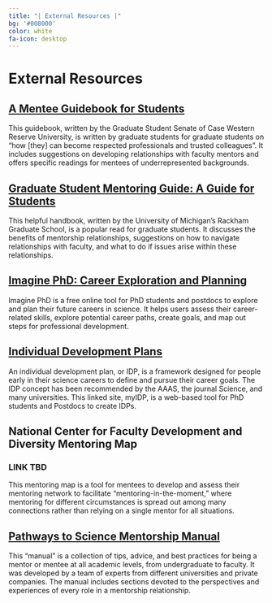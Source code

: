```yaml
---
title: "| External Resources |"
bg: '#008000'
color: white
fa-icon: desktop
---
```


# External Resources

## [A Mentee Guidebook for Students](https://genetics.cwru.edu/files/Mentee_Students_Guidebook.pdf)

This guidebook, written by the Graduate Student Senate of Case Western Reserve University, is written by graduate students for graduate students on “how [they] can become respected professionals and trusted colleagues”. It includes suggestions on developing relationships with faculty mentors and offers specific readings for mentees of underrepresented backgrounds.

## [Graduate Student Mentoring Guide: A Guide for Students](https://rackham.umich.edu/downloads/student-mentoring-handbook.pdf)

This helpful handbook, written by the University of Michigan’s Rackham Graduate School, is a popular read for graduate students. It discusses the benefits of mentorship relationships, suggestions on how to navigate relationships with faculty, and what to do if issues arise within these relationships.

## [Imagine PhD: Career Exploration and Planning](https://www.imaginephd.com/)

Imagine PhD is a free online tool for PhD students and postdocs to explore and plan their future careers in science. It helps users assess their career-related skills, explore potential career paths, create goals, and map out steps for professional development. 

## [Individual Development Plans](https://myidp.sciencecareers.org/)

An individual development plan, or IDP, is a framework designed for people early in their science careers to define and pursue their career goals. The IDP concept has been recommended by the AAAS, the journal Science, and many universities. This linked site, myIDP, is a web-based tool for PhD students and Postdocs to create IDPs.

## National Center for Faculty Development and Diversity Mentoring Map
### LINK TBD

This mentoring map is a tool for mentees to develop and assess their mentoring network to facilitate “mentoring-in-the-moment,” where mentoring for different circumstances is spread out among many connections rather than relying on a single mentor for all situations.

## [Pathways to Science Mentorship Manual](https://www.pathwaystoscience.org/manual.aspx?sort=6#pagetop)

This “manual” is a collection of tips, advice, and best practices for being a mentor or mentee at all academic levels, from undergraduate to faculty. It was developed by a team of experts from different universities and private companies. The manual includes sections devoted to the perspectives and experiences of every role in a mentorship relationship.
